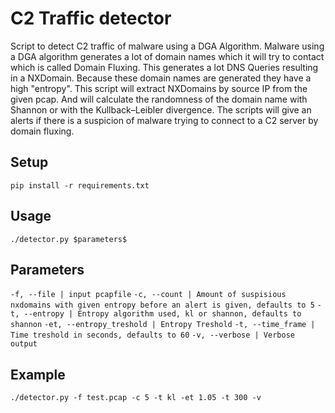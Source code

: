 # C2 Traffic detector
Script to detect C2 traffic of malware using a DGA Algorithm. Malware using a DGA algorithm generates a lot of domain names which it will try to contact which is called Domain Fluxing. This generates a lot DNS Queries resulting in a NXDomain. Because these domain names are generated they have a high "entropy". This script will extract NXDomains by source IP from the given pcap. And will calculate the randomness of the domain name with Shannon or with the Kullback–Leibler divergence. The scripts will give an alerts if there is a suspicion of malware trying to connect to a C2 server by domain fluxing. 
 
## Setup
`pip install -r requirements.txt`
 
 ## Usage
`./detector.py $parameters$` 
 
 ## Parameters
 `-f, --file | input pcapfile`
 `-c, --count | Amount of suspisious nxdomains with given entropy before an alert is given, defaults to 5`
 `-t, --entropy | Entropy algorithm used, kl or shannon, defaults to shannon`
 `-et, --entropy_treshold | Entropy Treshold`
 `-t, --time_frame | Time treshold in seconds, defaults to 60`
 `-v, --verbose | Verbose output`

 ## Example
`./detector.py -f test.pcap -c 5 -t kl -et 1.05 -t 300 -v` 
